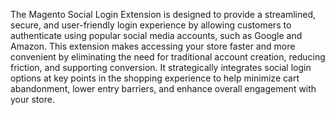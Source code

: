 The Magento Social Login Extension is designed to provide a streamlined, secure, and user-friendly login experience by allowing customers to authenticate using popular social media accounts, such as Google and Amazon. This extension makes accessing your store faster and more convenient by eliminating the need for traditional account creation, reducing friction, and supporting conversion. It strategically integrates social login options at key points in the shopping experience to help minimize cart abandonment, lower entry barriers, and enhance overall engagement with your store.

